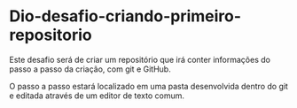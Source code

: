 # Dio-desafio-criando-primeiro-repositorio
Este desafio será de criar um repositório que irá conter informações do passo a passo da criação, com git e GitHub.

O passo a passo estará localizado em uma pasta desenvolvida dentro do git e editada através de um editor de texto comum.
